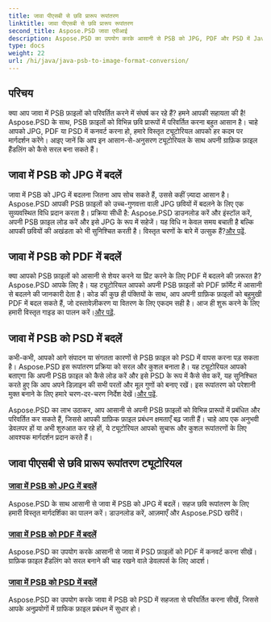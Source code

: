 ```yaml
---
title: जावा पीएसबी से छवि प्रारूप रूपांतरण
linktitle: जावा पीएसबी से छवि प्रारूप रूपांतरण
second_title: Aspose.PSD जावा एपीआई
description: Aspose.PSD का उपयोग करके आसानी से PSB को JPG, PDF और PSD में Java में बदलें। सहज छवि रूपांतरण के लिए हमारे ट्यूटोरियल का पालन करें और अपनी परियोजनाओं को बेहतर बनाएँ।
type: docs
weight: 22
url: /hi/java/java-psb-to-image-format-conversion/
---
```

## परिचय
क्या आप जावा में PSB फ़ाइलों को परिवर्तित करने में संघर्ष कर रहे हैं? हमने आपकी सहायता की है! Aspose.PSD के साथ, PSB फ़ाइलों को विभिन्न छवि प्रारूपों में परिवर्तित करना बहुत आसान है। चाहे आपको JPG, PDF या PSD में कनवर्ट करना हो, हमारे विस्तृत ट्यूटोरियल आपको हर कदम पर मार्गदर्शन करेंगे। आइए जानें कि आप इन आसान-से-अनुसरण ट्यूटोरियल के साथ अपनी ग्राफ़िक फ़ाइल हैंडलिंग को कैसे सरल बना सकते हैं।

## जावा में PSB को JPG में बदलें

 जावा में PSB को JPG में बदलना जितना आप सोच सकते हैं, उससे कहीं ज़्यादा आसान है। Aspose.PSD आपकी PSB फ़ाइलों को उच्च-गुणवत्ता वाली JPG छवियों में बदलने के लिए एक सुव्यवस्थित विधि प्रदान करता है। प्रक्रिया सीधी है: Aspose.PSD डाउनलोड करें और इंस्टॉल करें, अपनी PSB फ़ाइल लोड करें और इसे JPG के रूप में सहेजें। यह विधि न केवल समय बचाती है बल्कि आपकी छवियों की अखंडता को भी सुनिश्चित करती है। विस्तृत चरणों के बारे में उत्सुक हैं?[और पढ़ें](./convert-psb-to-jpg-java/).

## जावा में PSB को PDF में बदलें

क्या आपको PSB फ़ाइलों को आसानी से शेयर करने या प्रिंट करने के लिए PDF में बदलने की ज़रूरत है? Aspose.PSD आपके लिए है। यह ट्यूटोरियल आपको अपनी PSB फ़ाइलों को PDF फ़ॉर्मेट में आसानी से बदलने की जानकारी देता है। कोड की कुछ ही पंक्तियों के साथ, आप अपनी ग्राफ़िक फ़ाइलों को बहुमुखी PDF में बदल सकते हैं, जो दस्तावेज़ीकरण या वितरण के लिए एकदम सही है। आज ही शुरू करने के लिए हमारी विस्तृत गाइड का पालन करें।[और पढ़ें](./convert-psb-to-pdf-java/).

## जावा में PSB को PSD में बदलें

 कभी-कभी, आपको आगे संपादन या संगतता कारणों से PSB फ़ाइल को PSD में वापस करना पड़ सकता है। Aspose.PSD इस रूपांतरण प्रक्रिया को सरल और कुशल बनाता है। यह ट्यूटोरियल आपको बताएगा कि अपनी PSB फ़ाइल को कैसे लोड करें और इसे PSD के रूप में कैसे सेव करें, यह सुनिश्चित करते हुए कि आप अपने डिज़ाइन की सभी परतों और मूल गुणों को बनाए रखें। इस रूपांतरण को परेशानी मुक्त बनाने के लिए हमारे चरण-दर-चरण निर्देश देखें।[और पढ़ें](./convert-psb-to-psd-java/).

Aspose.PSD का लाभ उठाकर, आप आसानी से अपनी PSB फ़ाइलों को विभिन्न प्रारूपों में प्रबंधित और परिवर्तित कर सकते हैं, जिससे आपकी ग्राफ़िक फ़ाइल प्रबंधन क्षमताएँ बढ़ जाती हैं। चाहे आप एक अनुभवी डेवलपर हों या अभी शुरुआत कर रहे हों, ये ट्यूटोरियल आपको सुचारू और कुशल रूपांतरणों के लिए आवश्यक मार्गदर्शन प्रदान करते हैं।

## जावा पीएसबी से छवि प्रारूप रूपांतरण ट्यूटोरियल
### [जावा में PSB को JPG में बदलें](./convert-psb-to-jpg-java/)
Aspose.PSD के साथ आसानी से जावा में PSB को JPG में बदलें। सहज छवि रूपांतरण के लिए हमारी विस्तृत मार्गदर्शिका का पालन करें। डाउनलोड करें, आज़माएँ और Aspose.PSD खरीदें।
### [जावा में PSB को PDF में बदलें](./convert-psb-to-pdf-java/)
Aspose.PSD का उपयोग करके आसानी से जावा में PSD फ़ाइलों को PDF में कनवर्ट करना सीखें। ग्राफ़िक फ़ाइल हैंडलिंग को सरल बनाने की चाह रखने वाले डेवलपर्स के लिए आदर्श।
### [जावा में PSB को PSD में बदलें](./convert-psb-to-psd-java/)
Aspose.PSD का उपयोग करके जावा में PSB को PSD में सहजता से परिवर्तित करना सीखें, जिससे आपके अनुप्रयोगों में ग्राफिक फ़ाइल प्रबंधन में सुधार हो।